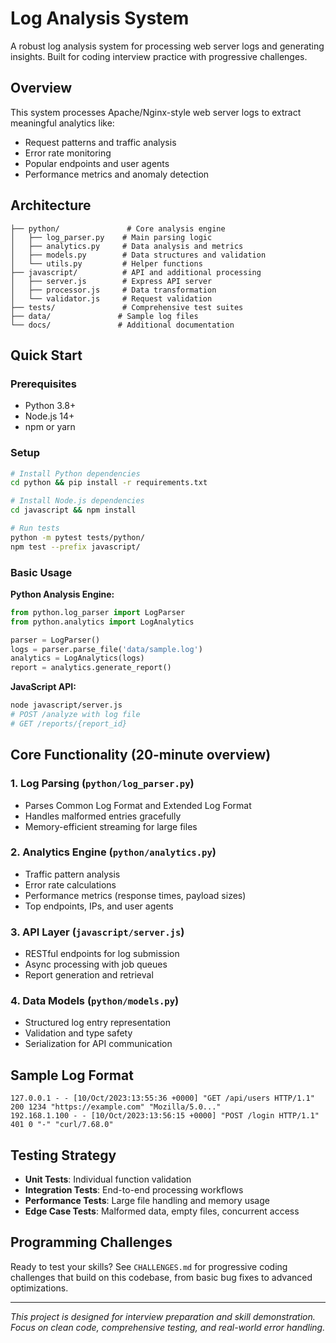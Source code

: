 # Log Analysis System

A robust log analysis system for processing web server logs and generating insights. Built for coding interview practice with progressive challenges.

## Overview

This system processes Apache/Nginx-style web server logs to extract meaningful analytics like:
- Request patterns and traffic analysis
- Error rate monitoring
- Popular endpoints and user agents
- Performance metrics and anomaly detection

## Architecture

```
├── python/               # Core analysis engine
│   ├── log_parser.py    # Main parsing logic
│   ├── analytics.py     # Data analysis and metrics
│   ├── models.py        # Data structures and validation
│   └── utils.py         # Helper functions
├── javascript/          # API and additional processing
│   ├── server.js        # Express API server
│   ├── processor.js     # Data transformation
│   └── validator.js     # Request validation
├── tests/               # Comprehensive test suites
├── data/               # Sample log files
└── docs/               # Additional documentation
```

## Quick Start

### Prerequisites
- Python 3.8+
- Node.js 14+
- npm or yarn

### Setup
```bash
# Install Python dependencies
cd python && pip install -r requirements.txt

# Install Node.js dependencies  
cd javascript && npm install

# Run tests
python -m pytest tests/python/
npm test --prefix javascript/
```

### Basic Usage

**Python Analysis Engine:**
```python
from python.log_parser import LogParser
from python.analytics import LogAnalytics

parser = LogParser()
logs = parser.parse_file('data/sample.log')
analytics = LogAnalytics(logs)
report = analytics.generate_report()
```

**JavaScript API:**
```bash
node javascript/server.js
# POST /analyze with log file
# GET /reports/{report_id}
```

## Core Functionality (20-minute overview)

### 1. Log Parsing (`python/log_parser.py`)
- Parses Common Log Format and Extended Log Format
- Handles malformed entries gracefully
- Memory-efficient streaming for large files

### 2. Analytics Engine (`python/analytics.py`)
- Traffic pattern analysis
- Error rate calculations
- Performance metrics (response times, payload sizes)
- Top endpoints, IPs, and user agents

### 3. API Layer (`javascript/server.js`)
- RESTful endpoints for log submission
- Async processing with job queues
- Report generation and retrieval

### 4. Data Models (`python/models.py`)
- Structured log entry representation
- Validation and type safety
- Serialization for API communication

## Sample Log Format

```
127.0.0.1 - - [10/Oct/2023:13:55:36 +0000] "GET /api/users HTTP/1.1" 200 1234 "https://example.com" "Mozilla/5.0..."
192.168.1.100 - - [10/Oct/2023:13:56:15 +0000] "POST /login HTTP/1.1" 401 0 "-" "curl/7.68.0"
```

## Testing Strategy

- **Unit Tests**: Individual function validation
- **Integration Tests**: End-to-end processing workflows
- **Performance Tests**: Large file handling and memory usage
- **Edge Case Tests**: Malformed data, empty files, concurrent access

## Programming Challenges

Ready to test your skills? See `CHALLENGES.md` for progressive coding challenges that build on this codebase, from basic bug fixes to advanced optimizations.

---

*This project is designed for interview preparation and skill demonstration. Focus on clean code, comprehensive testing, and real-world error handling.*
